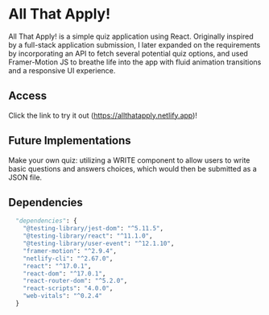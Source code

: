 # All That Apply!

All That Apply! is a simple quiz application using React. Originally inspired by a full-stack application submission, I later expanded on the requirements by incorporating an API to fetch several potential quiz options, and used Framer-Motion JS to breathe life into the app with fluid animation transitions and a responsive UI experience.

## Access

Click the link to try it out (https://allthatapply.netlify.app)!

## Future Implementations

Make your own quiz: utilizing a WRITE component to allow users to write basic questions and answers choices, which would then be submitted as a JSON file.

## Dependencies

```python
  "dependencies": {
    "@testing-library/jest-dom": "^5.11.5",
    "@testing-library/react": "^11.1.0",
    "@testing-library/user-event": "^12.1.10",
    "framer-motion": "^2.9.4",
    "netlify-cli": "^2.67.0",
    "react": "^17.0.1",
    "react-dom": "^17.0.1",
    "react-router-dom": "^5.2.0",
    "react-scripts": "4.0.0",
    "web-vitals": "^0.2.4"
  }
